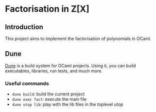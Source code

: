# Factorisation in Z[X]

## Introduction 
This project aims to implement the factorisation of polynomials in OCaml. 

## Dune 
[Dune](https://dune.build/) is a build system for OCaml projects. Using it, you can build executables, libraries, run tests, and much more.
### Useful commands
- `dune build`: build the current project
- `dune exec fact`: execute the main file
- `dune utop lib`: play with the lib files in the toplevel utop